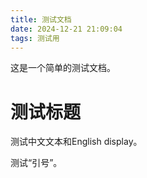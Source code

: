 ```yaml
---
title: 测试文档
date: 2024-12-21 21:09:04
tags: 测试用
---
```


这是一个简单的测试文档。

# 测试标题

测试中文文本和English display。

测试“引号”。